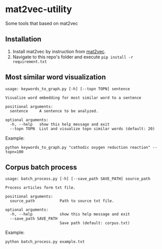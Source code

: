 # mat2vec-utility
Some tools that based on mat2vec

Installation
---
1. Install mat2vec by instruction from [mat2vec](https://github.com/materialsintelligence/mat2vec).
2. Navigate to this repo's folder and execute `pip install -r requirement.txt`

Most similar word visualization
---
```
usage: keywords_to_graph.py [-h] [--topn TOPN] sentence

Visualize word embedding for most similar word to a sentence

positional arguments:
  sentence     A sentence to be analyzed.

optional arguments:
  -h, --help   show this help message and exit
  --topn TOPN  List and visualize topn similar words (default: 20)
```
Example:
```
python keywords_to_graph.py "cathodic oxygen reduction reaction" --topn=100
```

Corpus batch process
---
```
usage: batch_process.py [-h] [--save_path SAVE_PATH] source_path

Process articles form txt file.

positional arguments:
  source_path           Path to source txt file.

optional arguments:
  -h, --help            show this help message and exit
  --save_path SAVE_PATH
                        Save path (default: corpus.txt)
```
Example:
```
python batch_process.py example.txt
```

